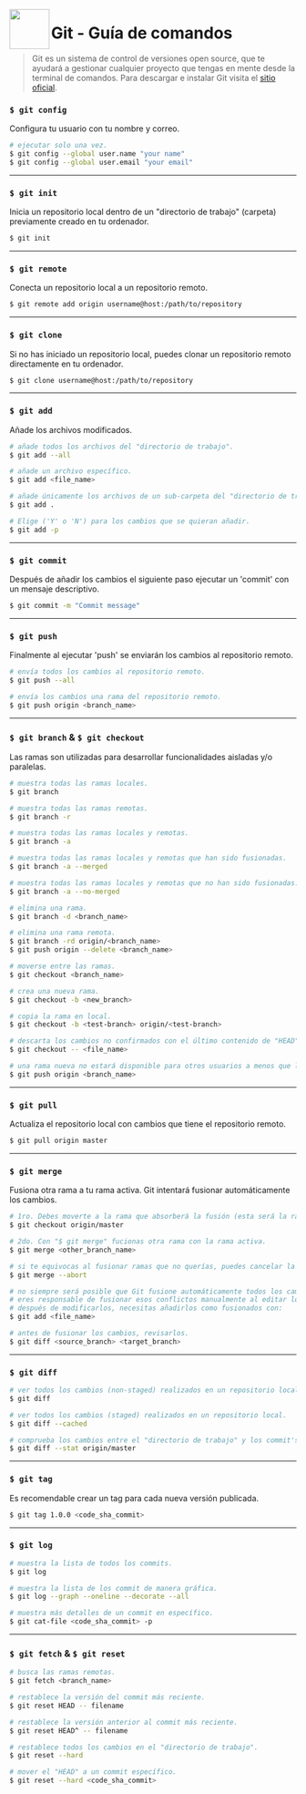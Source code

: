 <img
  src="https://git-scm.com/images/logos/logomark-orange@2x.png"
  width="70"
  align="left"
/>

# Git - Guía de comandos 
>Git es un sistema de control de versiones open source, que te ayudará a gestionar cualquier proyecto que tengas en mente desde la terminal de comandos. Para descargar e instalar Git visita el [sitio oficial](https://git-scm.com/download/).

### `$ git config`
Configura tu usuario con tu nombre y correo.
```sh
# ejecutar solo una vez.
$ git config --global user.name "your name"
$ git config --global user.email "your email"
```
------
### `$ git init`
Inicia un repositorio local dentro de un "directorio de trabajo" (carpeta) previamente creado en tu ordenador.
```sh
$ git init
```
------
### `$ git remote`
Conecta un repositorio local a un repositorio remoto.
```sh
$ git remote add origin username@host:/path/to/repository
```
------
### `$ git clone`

Si no has iniciado un repositorio local, puedes clonar un repositorio remoto directamente en tu ordenador.
```sh
$ git clone username@host:/path/to/repository
```
------
### `$ git add`
Añade los archivos modificados.
```sh
# añade todos los archivos del "directorio de trabajo".
$ git add --all

# añade un archivo específico.
$ git add <file_name>

# añade únicamente los archivos de un sub-carpeta del "directorio de trabajo".
$ git add .

# Elige ('Y' o 'N') para los cambios que se quieran añadir.
$ git add -p
```
------
### `$ git commit`
Después de añadir los cambios el siguiente paso ejecutar un 'commit' con un mensaje descriptivo.
```sh
$ git commit -m "Commit message"
```
------
### `$ git push`
Finalmente al ejecutar 'push' se enviarán los cambios al repositorio remoto.
```sh
# envía todos los cambios al repositorio remoto.
$ git push --all

# envía los cambios una rama del repositorio remoto.
$ git push origin <branch_name>
```
------
### `$ git branch` & `$ git checkout`
Las ramas son utilizadas para desarrollar funcionalidades aisladas y/o paralelas.
```sh
# muestra todas las ramas locales.
$ git branch

# muestra todas las ramas remotas.
$ git branch -r

# muestra todas las ramas locales y remotas.
$ git branch -a

# muestra todas las ramas locales y remotas que han sido fusionadas.
$ git branch -a --merged

# muestra todas las ramas locales y remotas que no han sido fusionadas.
$ git branch -a --no-merged

# elimina una rama.
$ git branch -d <branch_name>

# elimina una rama remota.
$ git branch -rd origin/<branch_name>
$ git push origin --delete <branch_name>

# moverse entre las ramas.
$ git checkout <branch_name>

# crea una nueva rama.
$ git checkout -b <new_branch>

# copia la rama en local.
$ git checkout -b <test-branch> origin/<test-branch>

# descarta los cambios no confirmados con el último contenido de "HEAD"
$ git checkout -- <file_name>

# una rama nueva no estará disponible para otros usuarios a menos que la subas al repositorio remoto.
$ git push origin <branch_name>
```
------
### `$ git pull`
Actualiza el repositorio local con cambios que tiene el repositorio remoto.
```sh
$ git pull origin master
```
------
### `$ git merge`
Fusiona otra rama a tu rama activa. Git intentará fusionar automáticamente los cambios.
```sh
# 1ro. Debes moverte a la rama que absorberá la fusión (esta será la rama activa).
$ git checkout origin/master

# 2do. Con "$ git merge" fucionas otra rama con la rama activa.
$ git merge <other_branch_name>

# si te equivocas al fusionar ramas que no querías, puedes cancelar la fusión.
$ git merge --abort

# no siempre será posible que Git fusione automáticamente todos los cambios causando conflictos. 
# eres responsable de fusionar esos conflictos manualmente al editar los archivos mostrados por Git. 
# después de modificarlos, necesitas añadirlos como fusionados con:
$ git add <file_name>

# antes de fusionar los cambios, revisarlos.
$ git diff <source_branch> <target_branch>
```
------
### `$ git diff`
```sh
# ver todos los cambios (non-staged) realizados en un repositorio local.
$ git diff

# ver todos los cambios (staged) realizados en un repositorio local.
$ git diff --cached

# comprueba los cambios entre el "directorio de trabajo" y los commit's el repositorio remoto.
$ git diff --stat origin/master
```
------
### `$ git tag`
Es recomendable crear un tag para cada nueva versión publicada.
```sh
$ git tag 1.0.0 <code_sha_commit>
```
------
### `$ git log`
```sh
# muestra la lista de todos los commits.
$ git log

# muestra la lista de los commit de manera gráfica.
$ git log --graph --oneline --decorate --all

# muestra más detalles de un commit en específico.
$ git cat-file <code_sha_commit> -p
```
------
### `$ git fetch` & `$ git reset`
```sh
# busca las ramas remotas.
$ git fetch <branch_name>

# restablece la versión del commit más reciente.
$ git reset HEAD -- filename

# restablece la versión anterior al commit más reciente.
$ git reset HEAD^ -- filename

# restablece todos los cambios en el "directorio de trabajo".
$ git reset --hard

# mover el "HEAD" a un commit específico.
$ git reset --hard <code_sha_commit>
```
